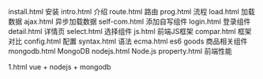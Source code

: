 install.html  安装
intro.html    介绍
route.html    路由
prog.html     流程
load.html     加载数据
ajax.html     异步加载数据
self-com.html 添加自写组件
login.html    登录组件
detail.html   详情页
select.html   选择组件
js.html       前端JS框架
compar.html   框架对比
config.html   配置
syntax.html   语法
ecma.html     es6
goods 商品相关组件
mongodb.html MongoDB
nodejs.html  Node.js
property.html 前端性能

1.html        vue + nodejs + mongodb